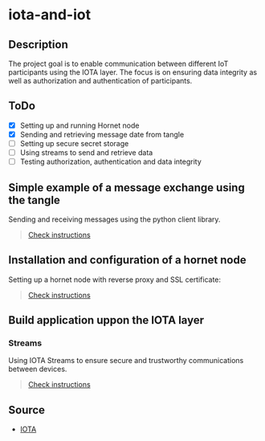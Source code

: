# iota-and-iot

## Description

The project goal is  to enable communication between different IoT participants using the IOTA layer. 
The focus is on ensuring data integrity as well as authorization and authentication of participants. 

## ToDo

- [x] Setting up and running Hornet node
- [x] Sending and retrieving message date from tangle
- [ ] Setting up secure secret storage
- [ ] Using streams to send and retrieve data
- [ ] Testing authorization, authentication and data integrity

## Simple example of a message exchange using the tangle

Sending and receiving messages using the python client library.

>[Check instructions](iota-clients/python-client/)

## Installation and configuration of a hornet node

Setting up a hornet node with reverse proxy and SSL certificate:

 >[Check instructions](hornet-node/)

## Build application uppon the IOTA layer

### Streams

Using IOTA Streams to ensure secure and trustworthy communications between devices.

>[Check instructions](iota-streams/)

## Source

* [IOTA](https://www.iota.org/)

